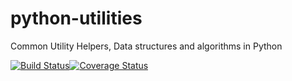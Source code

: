 # python-utilities
Common Utility Helpers, Data structures and algorithms in Python

[![Build Status](https://travis-ci.org/hemanthavs/python-utilities.svg?branch=master)](https://travis-ci.org/hemanthavs/python-utilities)[![Coverage Status](https://coveralls.io/repos/github/hemanthavs/python-utilities/badge.svg?branch=master)](https://coveralls.io/github/hemanthavs/python-utilities?branch=master)